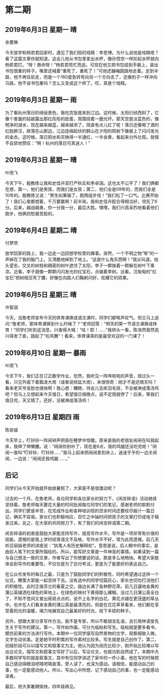 # 第二期

## 2019年6月3日 星期一 晴

余蕙琳

今天放学和杨若君回家时，遇见了我们班的戏精：李恩博。为什么说他是戏精呢？看了这篇文章你就知道。这会儿他从书包里拿出水杯，像孙悟空一样抡起水杯就向杨若君打。“呀！救命呀！”杨若君慌忙而逃。可现在他又把书包挂到手腕上，装出书包很重的样子。嘴里还喊着“重死了，重死了！”可他还蹦嘣跳跳地走着。走到半路，他不再往前走，而是一个180度急转弯向另一个方向去了，还像豹子一样冲向马路，他不说书包重吗？怎么又变成这个样了。哎，真是个戏精。

## 2019年6月3日 星期一 雨

为了看杭州落日的绮丽景色，我吃完饭就来到江边。这时候，太阳已经西斜了，它像个害羞的姑娘露出那红彤彤的脸蛋，周围绕着一圈光环。那天空是淡蓝色的，像明净的湖水，现在越来越蓝，越来越浓了，简直有点儿红了呢！落日还像喝了酒的红脸醉汉，跌落在山那边，江边连绵起伏的群山在夕阳的照射下像披上了闪闪发光的金衣。这时候，落日把水和天映得一半通红，一半金黄，看起来分外壮观。我情不自禁地赞叹：“啊！杭州的落日可真迷人！”

## 2019年6月3日  星期一  晴

叶雨飞

今天下午，殷教练让我和史佳卉双打严秋实和李卓涵。这也太不公平了！我们俩都在想，第一，他们是男孩，而我们是女孩；第二，他们全是09年的，而我们全是10年的。殷教练又说：“男生如果输了，跑两组步伐！”我们松了一口气。比赛开始了！我们心里都想着，千万要赢啊！前半局，我和史佳卉配合得相当好，领先了6分。后来，越战越勇，你一分我一分，最后大胜。嘿嘿，我们兴高采烈地看着他们跑步，他俩则愁眉苦脸的。

## 2019年6月4日 星期二 晴

付梦欣

放学回家的路上，我一边走一边回想学校里的趣事。突然，一个不明之物“嘭”的一声掉在了我的脑门上，又清脆地掉到了地上。“这是什么鬼东西啊！”我尖叫道。抬头望去，交叉的树枝和稠密的树叶遮住了太阳，李子一颗挨着一颗躲在树叶下乘凉。近看，李子就像一颗颗闪闪发光的红宝石，点缀着李树。远看，沉甸甸的“红宝石”把树枝压弯了腰，好像在向路人们鞠躬问好，炫耀它的硕果。

## 2019年6月5日 星期三 晴

许智涵

今天，当詹老师宣布今天的体育课换成语文课时，同学们都唉声叹气。但又马上追问:“詹老师，那体育课换到什么时候了？”老师回答：“明天的第一节语文课换成体育！”同学们听到这消息，兴奋得大喊：“哇！耶！……”我转头一看，陈浩然竟然高兴得发了疯，跳起了“吃鸡舞”！看来，体育课真的是最受欢迎的一门课了！ 

## 2019年6月10日  星期一  暴雨

叶雨飞

今天下午，我们正在订正数学作业，忽然，我听见一阵哗啦啦的声音，扭过头一看，只见外面下着瓢泼大雨（或者说倾盆大雨），未很惊奇：刚才不是还晴天吗？看来老天爷变脸也很快啊！我心想：糟糕，待会儿去练羽毛球，不会被淋成落汤鸡吧？但马上又想起来今天值日，希望值日值晚点，说不定雨就停了！后来，等我们值日完，天又晴了。还好，没被淋成落汤鸡！

## 2019年6月13日 星期四 雨

陈奕铖

今天早上，叮铃铃一阵闹钟声把我在睡梦中惊醒。原来是我的老朋友闹闹在叫我起床，我伸了伸懒腰。说：“闹闹你别吵了，现在是6点，我的鸡腿还没吃完呢！”闹闹一直叫“叮铃铃、叮铃铃……”我马上起来把闹闹拿到床上，迷迷乎乎的一边关闹闹，一边说：“闹闹还我鸡腿……，”

## 后记

同学们从今天开始就开始放暑假了，大家是不是很激动呢？

过去的一个月，在詹老师，各位同学和各位家长的努力下，《闲言碎语》活动继续坚持着。詹老师每天要花大量的时间批阅每位同学们的笔记，感谢老师的默默付出。同学们更是辛苦，在完成作业和各种培训班的空余时间还要绞尽脑汁一篇日记，确实不容易。家长们也积极响应，百忙之中抽时间把孩子的文章打印成电子稿发过来。总之，在大家的共同努力下，有了我们的闲言碎语第二期。

闲言碎语的初衷是鼓励大家能坚持写作，提高写作水平。写作是一项非常有价值的技能，遗憾的是我上学时经常语文不及格，写作水平不好，常为此而遗憾。前几天听吕丽娟老师的讲座说：“执笔人有历史解释权”。意思是说，后人眼中的事实，是由前人笔下的文章所描绘的。所以，能写好文章是一件神圣的事情。如果读到一篇与自己想法一致的文章，作者写出了你想要说的话，那是多么地畅快。希望大家能体会到写作的重要性，不仅仅是为了应付考试，更是为了能更好的表达自己。

在公众号发布的每日之最，只是为了鼓励同学们的积极性，同时希望通过这样一个仪式，鞭策大家能一起坚持下去。没有选中的同学切莫灰心，家长也切勿打消他们的积极性。此时正值芬兰的春夏之交，路边长满了各种野花草。前几日遍地金黄的蒲公英铺洒在绿色的草地上，在绿色的映衬下黄得那么耀眼。没过几日蒲公英全白了，不知不觉间又冒出斑斑点点的，说不上名字的白花、黄花点缀在更茂盛的草丛中。也许在人们看来金黄的蒲公英是最漂亮的。但是在花花草草看来，他们都在享受着阳光的温暖，竭力地展现自己最美好的时光，结下丰硕的种子。

另外，想跟大家分享写作方法。我不是专家，所以不敢胡言乱语，且引用林语堂先生关于写作的建议。第一，写作如作画，可分为临帖和写生。临帖就是要多看书，模仿前辈的方法进行写作。本期中一位同学描写自然景物的文字，观察细致入微，文字生动优美。定是她平时积累的写作素材比较多。写生就是自己创作了。第二，初级阶段可以以描写文和叙事文为主。他认为因为阅历比较少，刚开始比较难以写出议论文。描写文和叙事文写好了以后，写议论文，也就功到自然成了。本期中大多数同学写的就是叙事文，其中有位同学讲述了家中的一件小事，他在写的时候把自己感动得眼泪吧嗒吧嗒直落，旁人读了，也深为感动。请相信，能感动自己的事，也一定能感动他人。所以，写出心中所想，记下感动自己的事，也一定能感动读者。

最后，祝大家暑期愉快，四年级再见。